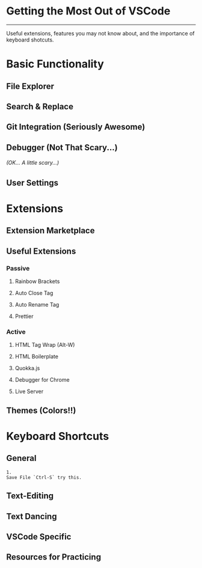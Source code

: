 # Getting the Most Out of VSCode

---

Useful extensions, features you may not know about, and the importance of keyboard shotcuts.

# Basic Functionality

## File Explorer

## Search & Replace

## Git Integration (Seriously Awesome)

## Debugger (Not That Scary...)

###### (OK... A little scary...)

## User Settings

# Extensions

## Extension Marketplace

## Useful Extensions

### Passive

1.  Rainbow Brackets

2.  Auto Close Tag

3.  Auto Rename Tag

4.  Prettier

### Active

1.  HTML Tag Wrap (Alt-W)

2.  HTML Boilerplate

3.  Quokka.js

4.  Debugger for Chrome

5.  Live Server

## Themes (Colors!!)

# Keyboard Shortcuts

## General

    1.
    Save File `Ctrl-S` try this.

## Text-Editing

## Text Dancing

## VSCode Specific

## Resources for Practicing
